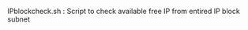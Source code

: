 IPblockcheck.sh             :         Script to check available free IP from entired IP block subnet
